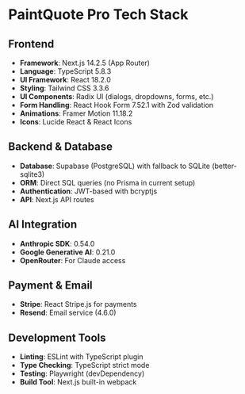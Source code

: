 # PaintQuote Pro Tech Stack

## Frontend
- **Framework**: Next.js 14.2.5 (App Router)
- **Language**: TypeScript 5.8.3
- **UI Framework**: React 18.2.0
- **Styling**: Tailwind CSS 3.3.6
- **UI Components**: Radix UI (dialogs, dropdowns, forms, etc.)
- **Form Handling**: React Hook Form 7.52.1 with Zod validation
- **Animations**: Framer Motion 11.18.2
- **Icons**: Lucide React & React Icons

## Backend & Database
- **Database**: Supabase (PostgreSQL) with fallback to SQLite (better-sqlite3)
- **ORM**: Direct SQL queries (no Prisma in current setup)
- **Authentication**: JWT-based with bcryptjs
- **API**: Next.js API routes

## AI Integration
- **Anthropic SDK**: 0.54.0
- **Google Generative AI**: 0.21.0
- **OpenRouter**: For Claude access

## Payment & Email
- **Stripe**: React Stripe.js for payments
- **Resend**: Email service (4.6.0)

## Development Tools
- **Linting**: ESLint with TypeScript plugin
- **Type Checking**: TypeScript strict mode
- **Testing**: Playwright (devDependency)
- **Build Tool**: Next.js built-in webpack